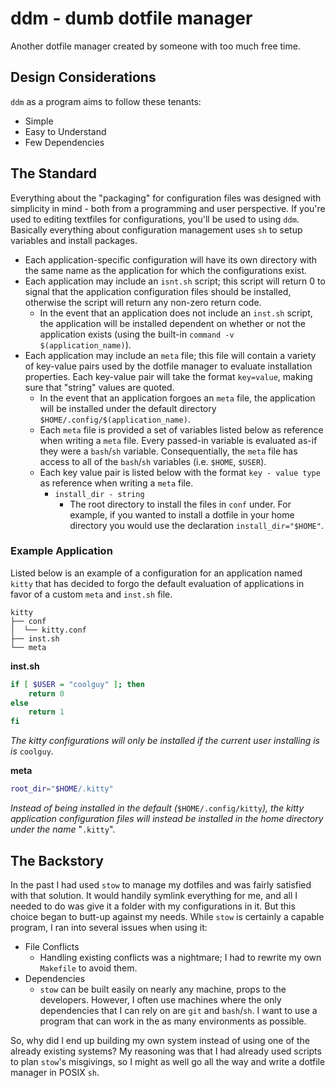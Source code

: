 # ddm - dumb dotfile manager 

Another dotfile manager created by someone with too much free time.

## Design Considerations

`ddm` as a program aims to follow these tenants: 

- Simple
- Easy to Understand
- Few Dependencies

## The Standard 

Everything about the "packaging" for configuration files was designed with
simplicity in mind - both from a programming and user perspective. If you're
used to editing textfiles for configurations, you'll be used to using `ddm`.
Basically everything about configuration management uses `sh` to setup variables
and install packages.

- Each application-specific configuration will have its own directory with the
  same name as the application for which the configurations exist.
- Each application may include an `isnt.sh` script; this script will return 0
  to signal that the application configuration files should be installed,
  otherwise the script will return any non-zero return code. 
    - In the event that an application does not include an `inst.sh` script,
      the application will be installed dependent on whether or not the
      application exists (using the built-in `command -v $(application_name)`).
- Each application may include an `meta` file; this file will contain a variety
  of key-value pairs used by the dotfile manager to evaluate installation
  properties. Each key-value pair will take the format `key=value`, making sure
  that "string" values are quoted.
    - In the event that an application forgoes an `meta` file, the
      application will be installed under the default directory
      `$HOME/.config/$(application_name)`.
    - Each `meta` file is provided a set of variables listed below as
      reference when writing a `meta` file. Every passed-in variable is
      evaluated as-if they were a `bash`/`sh` variable. Consequentially, the
      `meta` file has access to all of the `bash`/`sh` variables (i.e. `$HOME`,
      `$USER`).
    - Each key value pair is listed below with the format `key - value type` as
      reference when writing a `meta` file.
        - `install_dir - string`
            - The root directory to install the files in `conf` under. For
              example, if you wanted to install a dotfile in your home directory
              you would use the declaration `install_dir="$HOME"`.

### Example Application

Listed below is an example of a configuration for an application named `kitty`
that has decided to forgo the default evaluation of applications in favor of a
custom `meta` and `inst.sh` file.

```
kitty
├── conf
│  └── kitty.conf
├── inst.sh
└── meta
```

**inst.sh**
```sh
if [ $USER = "coolguy" ]; then
    return 0
else
    return 1
fi
```

*The kitty configurations will only be installed if the current user installing
is is* `coolguy`.

**meta**
```sh
root_dir="$HOME/.kitty"
```

*Instead of being installed in the default (*`$HOME/.config/kitty`*), the kitty
application configuration files will instead be installed in the home directory
under the name* "`.kitty`".

## The Backstory 

In the past I had used `stow` to manage my dotfiles and was fairly satisfied
with that solution. It would handily symlink everything for me, and all I needed
to do was give it a folder with my configurations in it. But this choice began
to butt-up against my needs. While `stow` is certainly a capable program, I ran
into several issues when using it:

- File Conflicts
    - Handling existing conflicts was a nightmare; I had to rewrite my own
      `Makefile` to avoid them.
- Dependencies
    - `stow` can be built easily on nearly any machine, props to the developers.
      However, I often use machines where the only dependencies that I can rely
      on are `git` and `bash`/`sh`. I want to use a program that can work in the
      as many environments as possible.

So, why did I end up building my own system instead of using one of the already
existing systems? My reasoning was that I had already used scripts to plan
`stow`'s misgivings, so I might as well go all the way and write a dotfile
manager in POSIX `sh`.
